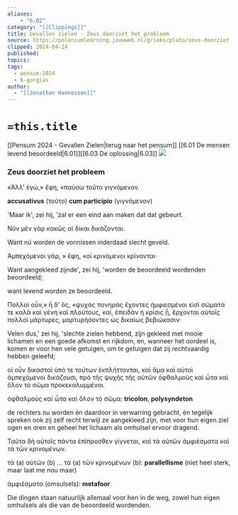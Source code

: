 ```yaml
---
aliases:
    - "6.02"
category: "[[Clippings]]"
title: Gevallen zielen - Zeus doorziet het probleem
source: https://poloniumlearning.jouwweb.nl/grieks/plato/zeus-doorziet-het-probleem
clipped: 2024-04-24
published:
topics:
tags:
  - pensum-2024
  - 6-gorgias
author:
  - "[[Jonathan Hannessen]]"
---
```

# `=this.title`

[[Pensum 2024 - Gevallen Zielen|terug naar het pensum]]
[[6.01 De mensen levend beoordeeld|6.01]][[6.03 De oplossing|6.03]]
 [![](https://primary.jwwb.nl/public/z/z/j/temp-srmwdybokmzhdiosysoa/63e436f1-c61b-42b4-a4ad-00f870e10a93.gif?enable-io=true&enable=upscale&crop=480%2C60%2Cx0%2Cy20%2Csafe&width=313&height=39)](https://poloniumlearning.jouwweb.nl/grieks/plato)

### Zeus doorziet het probleem

«Ἀλλ' ἐγώ,» ἔφη, «παύσω τοῦτο γιγνόμενον.

**accusativus** (τοῦτο) **cum participio** (γιγνόμενον)

'Maar ik', zei hij, 'zal er een eind aan maken dat dat gebeurt.

Νῦν μὲν γὰρ κακῶς αἱ δίκαι δικάζονται.

Want nú worden de vonnissen inderdaad slecht geveld.

Ἀμπεχόμενοι γάρ, » ἔφη, «οἱ κρινόμενοι κρίνονται·

Want aangekleed zijnde', zei hij, 'worden de beoordeeld wordenden beoordeeld;

want levend worden ze beoordeeld.

Πολλοὶ οὖν,» ἦ δ' ὅς, «ψυχὰς πονηρὰς ἔχοντες ἠμφιεσμένοι εἰσὶ σώματά τε καλὰ καὶ γένη καὶ πλούτους, καί, ἐπειδὰν ἡ κρίσις ᾖ, ἔρχονται αὐτοῖς πολλοὶ μάρτυρες, μαρτυρήσοντες ὡς δικαίως βεβιώκασιν·

Velen dus,' zei hij, 'slechte zielen hebbend, zijn gekleed met mooie lichamen en een goede afkomst en rijkdom, en, wanneer het oordeel is, komen er voor hen vele getuigen, om te getuigen dat zij rechtvaardig hebben geleefd;

οἱ οὖν δικασταὶ ὑπό τε τούτων ἐκπλήττονται, καὶ ἅμα καὶ αὐτοὶ ἀμπεχόμενοι δικάζουσι, πρὸ τῆς ψυχῆς τῆς αὑτῶν ὀφθαλμοὺς καὶ ὦτα καὶ ὅλον τὸ σῶμα προκεκαλυμμένοι.

ὀφθαλμοὺς καὶ ὦτα καὶ ὅλον τὸ σῶμα: **tricolon**, **polysyndeton**

de rechters nu worden én daardoor in verwarring gebracht, én tegelijk spreken ook zij zelf recht terwijl ze aangekleed zijn, met voor hun eigen ziel ogen en oren en geheel het lichaam als omhulsel ervoor dragend.

Ταῦτα δὴ αὐτοῖς πάντα ἐπίπροσθεν γίγνεται, καὶ τὰ αὑτῶν ἀμφιέσματα καὶ τὰ τῶν κρινομένων.

τὰ (a) αὑτῶν (b) … τὰ (a) τῶν κρινομένων (b): **parallellisme** (niet heel sterk, maar laat me nou maar)

ἀμφιέσματα (omsulsels): **metafoor**

Die dingen staan natuurlijk allemaal voor hen in de weg, zowel hun eigen omhulsels als die van de beoordeeld wordenden.

